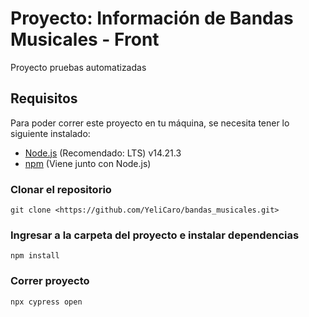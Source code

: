 # Proyecto: Información de Bandas Musicales - Front
Proyecto pruebas automatizadas

## Requisitos

Para poder correr este proyecto en tu máquina, se necesita tener lo siguiente instalado:

- [Node.js](https://nodejs.org/) (Recomendado: LTS) v14.21.3
- [npm](https://www.npmjs.com/) (Viene junto con Node.js)

### Clonar el repositorio
```
git clone <https://github.com/YeliCaro/bandas_musicales.git>

```
### Ingresar a la carpeta del proyecto e instalar dependencias
```
npm install
```

### Correr proyecto
```
npx cypress open

```

